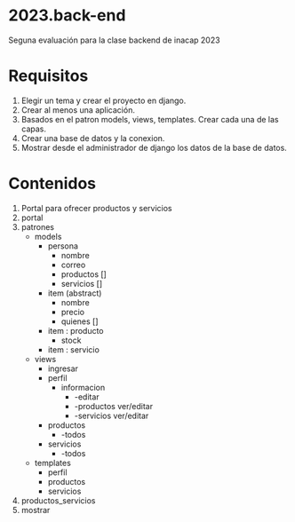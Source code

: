 # 2023.back-end
Seguna evaluación para la clase backend de inacap 2023

# Requisitos
1. Elegir un tema y crear el proyecto en django.
2. Crear al menos una aplicación.
3. Basados en el patron models, views, templates.
    Crear cada una de las capas.
4. Crear una base de datos y la conexion.
5. Mostrar desde el administrador de django los datos de la base de datos.

# Contenidos
1. Portal para ofrecer productos y servicios
2. portal
3. patrones
    - models
        - persona
            - nombre
            - correo
            - productos []
            - servicios []
        - item (abstract)
            - nombre
            - precio
            - quienes []
        - item : producto
            - stock
        - item : servicio
    - views
        - ingresar
        - perfil
            - informacion
                - -editar
                - -productos  ver/editar
                - -servicios  ver/editar
        - productos
            - -todos
        - servicios
            - -todos
    - templates
        - perfil
        - productos
        - servicios
4. productos_servicios
5. mostrar